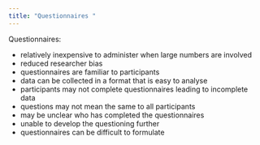 ```yaml
---
title: "Questionnaires "
--- 
```

Questionnaires:

- relatively inexpensive to administer when large numbers are involved
- reduced researcher bias
- questionnaires are familiar to participants
- data can be collected in a format that is easy to analyse
- participants may not complete questionnaires leading to incomplete data
- questions may not mean the same to all participants
- may be unclear who has completed the questionnaires
- unable to develop the questioning further
- questionnaires can be difficult to formulate

